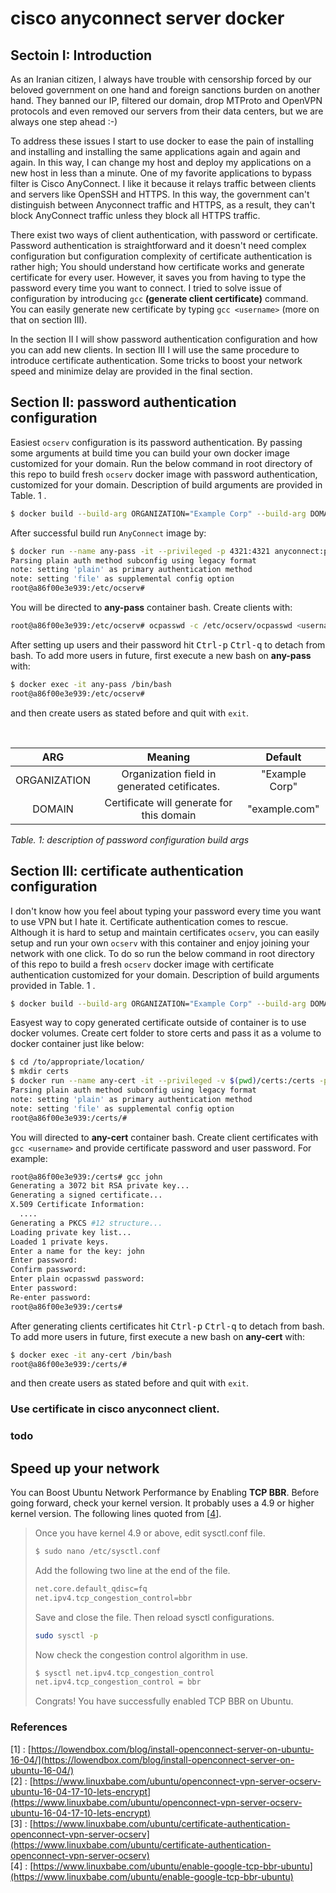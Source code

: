 # cisco anyconnect server docker

## Sectoin I: Introduction

As an Iranian citizen, I always have trouble with censorship forced by our beloved government on one hand and foreign sanctions burden on another hand. They banned our IP, filtered our domain, drop MTProto and OpenVPN protocols and even removed our servers from their data centers, but we are always one step ahead :-)

To address these issues I start to use docker to ease the pain of installing and installing and installing the same applications again and again and again. In this way, I can change my host and deploy my applications on a new host in less than a minute. One of my favorite applications to bypass filter is Cisco AnyConnect. I like it because it relays traffic between clients and servers like OpenSSH and HTTPS. In this way, the government can't distinguish between Anyconnect traffic and HTTPS, as a result, they can't block AnyConnect traffic unless they block all HTTPS traffic.

There exist two ways of client authentication, with password or certificate. Password authentication is straightforward and it doesn't need complex configuration but configuration complexity of certificate authentication is rather high; You should understand how certificate works and generate certificate for every user. However, it saves you from having to type the password every time you want to connect. I tried to solve issue of configuration by introducing `gcc` **(generate client certificate)** command.  You can easily generate new certificate by typing `gcc <username>` (more on that on section III).

In the section II I will show password authentication configuration and how you can add new clients. In section III I will use the same procedure to introduce certificate authentication. Some tricks to boost your network speed and minimize delay are provided in the final section.

## Section II: password authentication configuration

Easiest `ocserv` configuration is its password authentication. By passing some arguments at build time you can build your own docker image customized for your domain. Run the below command in root directory of this repo to build fresh `ocserv` docker image with password authentication, customized for your domain. Description of build arguments are provided in Table. 1 .

```bash
$ docker build --build-arg ORGANIZATION="Example Corp" --build-arg DOMAIN=example.com -t anyconnect:password ./password/
```

After successful build run `AnyConnect` image by:

```bash
$ docker run --name any-pass -it --privileged -p 4321:4321 anyconnect:password
Parsing plain auth method subconfig using legacy format
note: setting 'plain' as primary authentication method
note: setting 'file' as supplemental config option
root@a86f00e3e939:/etc/ocserv#
``` 

You will be directed to **any-pass** container bash. Create clients with:

```bash
root@a86f00e3e939:/etc/ocserv# ocpasswd -c /etc/ocserv/ocpasswd <username>
```

After setting up users and their password hit <kbd>Ctrl-p</kbd> <kbd>Ctrl-q</kbd> to detach from bash. To add more users in future, first execute a new bash on **any-pass** with:

```bash
$ docker exec -it any-pass /bin/bash
root@a86f00e3e939:/etc/ocserv#
```

and then create users as stated before and quit with `exit`.

<br>

|      ARG     |                    Meaning                   |     Default    |
|:------------:|:--------------------------------------------:|:--------------:|
| ORGANIZATION | Organization field in generated cetificates. | "Example Corp" |
|    DOMAIN    |  Certificate will generate for this domain   | "example.com"  |

*Table. 1: description of password configuration build args*

## Section III: certificate authentication configuration

I don't know how you feel about typing your password every time you want to use VPN but I hate it. Certificate authentication comes to rescue. Although it is hard to setup and maintain certificates `ocserv`, you can easily setup and run your own `ocserv` with this container and enjoy joining your network with one click. To do so run the below command in root directory of this repo to build a fresh `ocserv` docker image with certificate authentication customized for your domain. Description of build arguments provided in Table. 1 .

```bash
$ docker build --build-arg ORGANIZATION="Example Corp" --build-arg DOMAIN=example.com -t anyconnect:certificate ./certificate/
```

Easyest way to copy generated certificate outside of container is to use docker volumes. Create cert folder to store certs and pass it as a volume to docker container just like below:

```bash
$ cd /to/appropriate/location/
$ mkdir certs
$ docker run --name any-cert -it --privileged -v $(pwd)/certs:/certs -p 4321:4321 anyconnect:certificate
Parsing plain auth method subconfig using legacy format
note: setting 'plain' as primary authentication method
note: setting 'file' as supplemental config option
root@a86f00e3e939:/certs/#
``` 

You will directed to **any-cert** container bash. Create client certificates with `gcc <username>` and provide certificate password and user password. For example: 

```bash
root@a86f00e3e939:/certs# gcc john
Generating a 3072 bit RSA private key...
Generating a signed certificate...
X.509 Certificate Information:
  ....
Generating a PKCS #12 structure...
Loading private key list...
Loaded 1 private keys.
Enter a name for the key: john
Enter password:
Confirm password:
Enter plain ocpasswd password:
Enter password:
Re-enter password:
root@a86f00e3e939:/certs#
```

After generating clients certificates hit <kbd>Ctrl-p</kbd> <kbd>Ctrl-q</kbd> to detach from bash. To add more users in future, first execute a new bash on **any-cert** with:

```bash
$ docker exec -it any-cert /bin/bash
root@a86f00e3e939:/certs/#
```

and then create users as stated before and quit with `exit`.

### Use certificate in cisco anyconnect client.

### todo

## Speed up your network

You can Boost Ubuntu Network Performance by Enabling **TCP BBR**. Before going forward, check your kernel version. It probably uses a 4.9 or higher kernel version. The following lines quoted from [[4](https://www.linuxbabe.com/ubuntu/enable-google-tcp-bbr-ubuntu)].

> Once you have kernel 4.9 or above, edit sysctl.conf file.
> ```bash
> $ sudo nano /etc/sysctl.conf
> ```
> Add the following two line at the end of the file.
> ```bash
> net.core.default_qdisc=fq
> net.ipv4.tcp_congestion_control=bbr
> ```
> Save and close the file. Then reload sysctl configurations.
> ```bash
>sudo sysctl -p
> ```
> Now check the congestion control algorithm in use.
> ```bash
> $ sysctl net.ipv4.tcp_congestion_control
> net.ipv4.tcp_congestion_control = bbr
> ```
>Congrats! You have successfully enabled TCP BBR on Ubuntu.

### References

[1] : [https://lowendbox.com/blog/install-openconnect-server-on-ubuntu-16-04/](https://lowendbox.com/blog/install-openconnect-server-on-ubuntu-16-04/)<br/>
[2] : [https://www.linuxbabe.com/ubuntu/openconnect-vpn-server-ocserv-ubuntu-16-04-17-10-lets-encrypt](https://www.linuxbabe.com/ubuntu/openconnect-vpn-server-ocserv-ubuntu-16-04-17-10-lets-encrypt)<br/>
[3] : [https://www.linuxbabe.com/ubuntu/certificate-authentication-openconnect-vpn-server-ocserv](https://www.linuxbabe.com/ubuntu/certificate-authentication-openconnect-vpn-server-ocserv)<br/>
[4] : [https://www.linuxbabe.com/ubuntu/enable-google-tcp-bbr-ubuntu](https://www.linuxbabe.com/ubuntu/enable-google-tcp-bbr-ubuntu)

